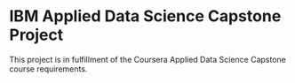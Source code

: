 # IBM Applied Data Science Capstone Project
This project is in fulfillment of the Coursera Applied Data Science Capstone course requirements. 
